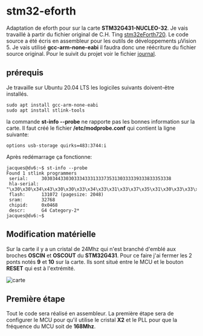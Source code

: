 # stm32-eforth

Adaptation de eforth pour sur la carte **STM32G431-NUCLEO-32**. Je vais travaillé à partir du fichier original de C.H. Ting [stm32eForth720](http://forth.org/OffeteStore/2165_stm32eForth720.zip).  Le code source a été écris en assembleur pour les outils de développements µVision 5. Je vais utilisé **gcc-arm-none-eabi** il faudra donc une réécriture du fichier source original. Pour le suivit du projet voir le fichier [journal](journal.md).

## prérequis

Je travaille sur Ubuntu 20.04 LTS les logiciles suivants doivent-être installés. 

    sudo apt install gcc-arm-none-eabi
    sudo apt install stlink-tools
  
 la commande **st-info --probe** ne rapporte pas les bonnes information sur la carte. Il faut créé le fichier **/etc/modprobe.conf** qui contient la ligne suivante:
 
    options usb-storage quirks=483:3744:i


Après redémarrage ça fonctionne:

```
jacques@dv6:~$ st-info --probe
Found 1 stlink programmers
 serial:     303034433030333433313337353130333339333833353338
 hla-serial: "\x30\x30\x34\x43\x30\x30\x33\x34\x33\x31\x33\x37\x35\x31\x30\x33\x33\x39\x33\x38\x33\x35\x33\x38"
 flash:      131072 (pagesize: 2048)
 sram:       32768
 chipid:     0x0468
 descr:      G4 Category-2*
jacques@dv6:~$ 
```

## Modification matérielle

Sur la carte il y a un cristal de 24Mhz qui n'est branché d'emblé aux broches **OSCIN** et **OSCOUT** du **STM32G431**. Pour ce faire j'ai fermer les 2 ponts notés **9** et **10** sur la carte. Ils sont situé entre le MCU et le bouton **RESET** qui est à l'extrémité. 

![carte](docs/carte.png)
  
## Première étape

Tout le code sera réalisé en assembleur. La première étape sera de configurer le MCU pour qu'il utilise le cristal **X2** et le PLL pour que la fréquence du MCU soit de **168Mhz**. 

